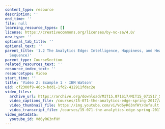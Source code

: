 ```yaml
---
content_type: resource
description: ''
end_time: ''
file: null
learning_resource_types: []
license: https://creativecommons.org/licenses/by-nc-sa/4.0/
ocw_type: ''
optional_tab_title: ''
optional_text: ''
parent_title: '1.2 The Analytics Edge: Intelligence, Happiness, and Health  (Lecture
  Sequence)'
parent_type: CourseSection
related_resources_text: ''
resource_index_text: ''
resourcetype: Video
start_time: ''
title: 'Video 2: Example 1 - IBM Watson'
uid: cf2300f9-46cb-bdd1-1fd2-412911fdac2e
video_files:
  archive_url: https://archive.org/download/MIT15.071S17/MIT15_071S17_Session_1.2.02_300k.mp4
  video_captions_file: /courses/15-071-the-analytics-edge-spring-2017/adf5590f7a8f503d841c10ea0dda8b96_Vd6yR63nfHY.vtt
  video_thumbnail_file: https://img.youtube.com/vi/Vd6yR63nfHY/default.jpg
  video_transcript_file: /courses/15-071-the-analytics-edge-spring-2017/83617f1e696db7093b4812fd134f5317_Vd6yR63nfHY.pdf
video_metadata:
  youtube_id: Vd6yR63nfHY
---
```

